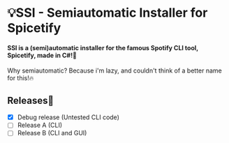# 💡SSI - Semiautomatic Installer for Spicetify
#### SSI is a (semi)automatic installer for the famous Spotify CLI tool, Spicetify, made in C#!🧫
Why semiautomatic? Because i'm lazy, and couldn't think of a better name for this!🔥
## Releases🧪
- [x] Debug release (Untested CLI code)
- [ ] Release A (CLI)
- [ ] Release B (CLI and GUI)
